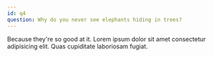 ```yaml
---
id: q4
question: Why do you never see elephants hiding in trees?
---
```

Because they&apos;re so good at it. Lorem ipsum dolor sit amet consectetur adipisicing elit. Quas cupiditate laboriosam fugiat.
